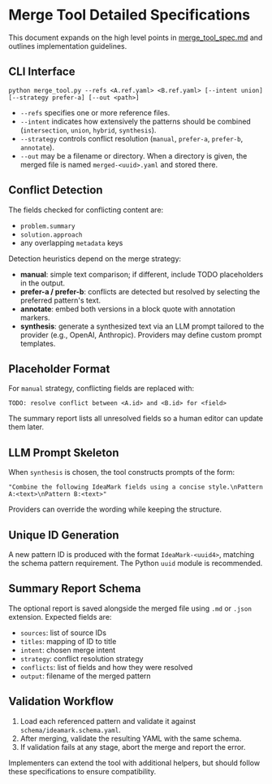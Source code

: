# Merge Tool Detailed Specifications

This document expands on the high level points in [merge_tool_spec.md](../merge_tool_spec.md) and outlines implementation guidelines.

## CLI Interface
```
python merge_tool.py --refs <A.ref.yaml> <B.ref.yaml> [--intent union] [--strategy prefer-a] [--out <path>]
```
- `--refs` specifies one or more reference files.
- `--intent` indicates how extensively the patterns should be combined (`intersection`, `union`, `hybrid`, `synthesis`).
- `--strategy` controls conflict resolution (`manual`, `prefer-a`, `prefer-b`, `annotate`).
- `--out` may be a filename or directory. When a directory is given, the merged file is named `merged-<uuid>.yaml` and stored there.

## Conflict Detection
The fields checked for conflicting content are:
- `problem.summary`
- `solution.approach`
- any overlapping `metadata` keys

Detection heuristics depend on the merge strategy:
- **manual**: simple text comparison; if different, include TODO placeholders in the output.
- **prefer-a / prefer-b**: conflicts are detected but resolved by selecting the preferred pattern's text.
- **annotate**: embed both versions in a block quote with annotation markers.
- **synthesis**: generate a synthesized text via an LLM prompt tailored to the provider (e.g., OpenAI, Anthropic). Providers may define custom prompt templates.

## Placeholder Format
For `manual` strategy, conflicting fields are replaced with:
```
TODO: resolve conflict between <A.id> and <B.id> for <field>
```
The summary report lists all unresolved fields so a human editor can update them later.

## LLM Prompt Skeleton
When `synthesis` is chosen, the tool constructs prompts of the form:
```
"Combine the following IdeaMark fields using a concise style.\nPattern A:<text>\nPattern B:<text>"
```
Providers can override the wording while keeping the structure.

## Unique ID Generation
A new pattern ID is produced with the format `IdeaMark-<uuid4>`, matching the schema pattern requirement. The Python `uuid` module is recommended.

## Summary Report Schema
The optional report is saved alongside the merged file using `.md` or `.json` extension. Expected fields are:
- `sources`: list of source IDs
- `titles`: mapping of ID to title
- `intent`: chosen merge intent
- `strategy`: conflict resolution strategy
- `conflicts`: list of fields and how they were resolved
- `output`: filename of the merged pattern

## Validation Workflow
1. Load each referenced pattern and validate it against `schema/ideamark.schema.yaml`.
2. After merging, validate the resulting YAML with the same schema.
3. If validation fails at any stage, abort the merge and report the error.

Implementers can extend the tool with additional helpers, but should follow these specifications to ensure compatibility.
